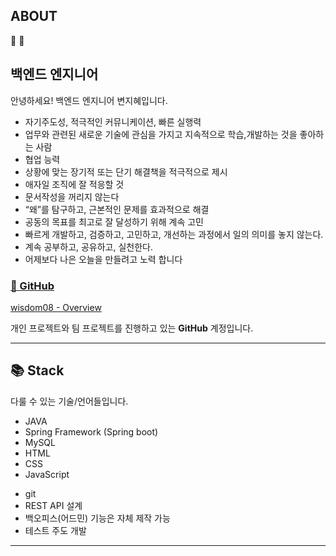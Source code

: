 ## ABOUT

🚀 🐼

## 백엔드 엔지니어

안녕하세요! 백엔드 엔지니어 변지혜입니다.

- 자기주도성, 적극적인 커뮤니케이션, 빠른 실행력
- 업무와 관련된 새로운 기술에 관심을 가지고 지속적으로 학습,개발하는 것을 좋아하는 사람
- 협업 능력
- 상황에 맞는 장기적 또는 단기 해결책을 적극적으로 제시
- 애자일 조직에 잘 적응할 것
- 문서작성을 꺼리지 않는다
- “왜”를 탐구하고, 근본적인 문제를 효과적으로 해결
- 공동의 목표를 최고로 잘 달성하기 위해 계속 고민
- 빠르게 개발하고, 검증하고, 고민하고, 개선하는 과정에서 일의 의미를 놓지 않는다.
- 계속 공부하고, 공유하고, 실천한다.
- 어제보다 나은 오늘을 만들려고 노력 합니다

<!-- ### 👨‍💻 Career

### 🏆 Prize -->

### [🐙 GitHub](https://github.com/wisdom08)

[wisdom08 - Overview](https://github.com/wisdom08)

개인 프로젝트와 팀 프로젝트를 진행하고 있는 **GitHub** 계정입니다.

<!-- ### [📝 Notion](https://www.notion.so/cb94b2617d874bf0a13a4c40fbe4baab?v=15164a5ddbad4489be3eebba92e528e2)

[Notion - Overview](https://www.notion.so/cb94b2617d874bf0a13a4c40fbe4baab?v=15164a5ddbad4489be3eebba92e528e2)

개발 관련 공부를 하고 주제별로 정리하고 있는 **노션 페이지**입니다. -->

---

## 📚 Stack

다룰 수 있는 기술/언어들입니다.

- JAVA
- Spring Framework (Spring boot)
- MySQL
- HTML
- CSS
- JavaScript
<!--
- React
- RDBMS기반 대용량 데이터 처리
- AWS등 클라우드 환경에서의 운영
  -->
- git
- REST API 설계
- 백오피스(어드민) 기능은 자체 제작 가능
- 테스트 주도 개발

---

<!--
## 🌎 Web Project

제가 공부하면서 만든 개인 및 대회에서 진행한 웹 프로젝트 작업물입니다.

### 개인

### 팀
-->
